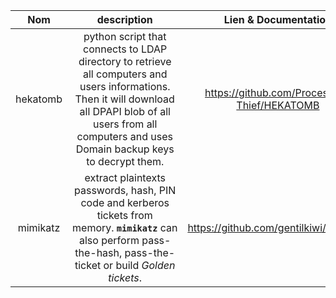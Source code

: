 |   Nom    |                                                                                                    description                                                                                                    |            Lien & Documentation             |
|:--------:|:-----------------------------------------------------------------------------------------------------------------------------------------------------------------------------------------------------------------:|:-------------------------------------------:|
| hekatomb | python script that connects to LDAP directory to retrieve all computers and users informations. Then it will download all DPAPI blob of all users from all computers and uses Domain backup keys to decrypt them. | https://github.com/Processus-Thief/HEKATOMB |
| mimikatz |                     extract plaintexts passwords, hash, PIN code and kerberos tickets from memory. **`mimikatz`** can also perform pass-the-hash, pass-the-ticket or build _Golden tickets_.                      |   https://github.com/gentilkiwi/mimikatz    |
